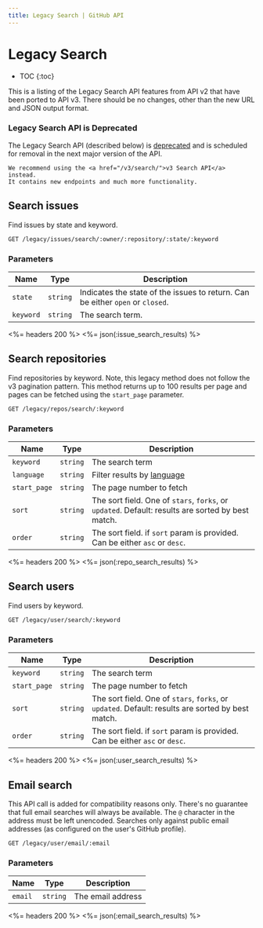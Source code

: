 ```yaml
---
title: Legacy Search | GitHub API
---
```


# Legacy Search

* TOC
{:toc}

This is a listing of the Legacy Search API features from API v2 that have been ported to API
v3. There should be no changes, other than the new URL and JSON output format.

### Legacy Search API is Deprecated

<div class="alert">
  <p>
    The Legacy Search API (described below) is <a href="/v3/versions/#v3-deprecations">deprecated</a>
    and is scheduled for removal in the next major version of the API.

    We recommend using the <a href="/v3/search/">v3 Search API</a> instead.
    It contains new endpoints and much more functionality.
  </p>
</div>

## Search issues

Find issues by state and keyword.

    GET /legacy/issues/search/:owner/:repository/:state/:keyword

### Parameters

Name | Type | Description
-----|------|--------------
`state`|`string` | Indicates the state of the issues to return. Can be either `open` or `closed`.
`keyword`|`string`| The search term.


<%= headers 200 %>
<%= json(:issue_search_results) %>

## Search repositories

Find repositories by keyword. Note, this legacy method does not follow the
v3 pagination pattern. This method returns up to 100 results per page and
pages can be fetched using the `start_page` parameter.

    GET /legacy/repos/search/:keyword

### Parameters

Name | Type | Description
-----|------|--------------
`keyword`|`string`| The search term|
`language`|`string` | Filter results by [language](https://github.com/languages)
`start_page`|`string` | The page number to fetch
`sort`|`string` | The sort field. One of `stars`, `forks`, or `updated`. Default: results are sorted by best match.
`order`|`string` | The sort field. if `sort` param is provided. Can be either `asc` or `desc`.


<%= headers 200 %>
<%= json(:repo_search_results) %>

## Search users

Find users by keyword.

    GET /legacy/user/search/:keyword

### Parameters

Name | Type | Description
-----|------|--------------
`keyword`|`string`| The search term
`start_page`|`string` | The page number to fetch
`sort`|`string`| The sort field. One of `stars`, `forks`, or `updated`. Default: results are sorted by best match.
`order`|`string`| The sort field. if `sort` param is provided. Can be either `asc` or `desc`.


<%= headers 200 %>
<%= json(:user_search_results) %>

## Email search

This API call is added for compatibility reasons only. There's no guarantee
that full email searches will always be available. The `@` character in the
address must be left unencoded. Searches only against public email addresses
(as configured on the user's GitHub profile).

    GET /legacy/user/email/:email

### Parameters

Name | Type | Description
-----|------|--------------
`email`|`string`| The email address


<%= headers 200 %>
<%= json(:email_search_results) %>
